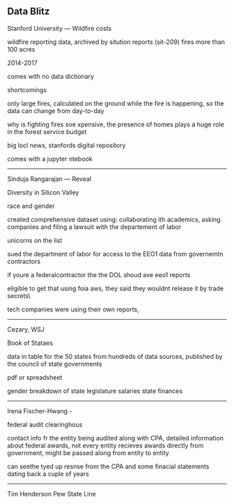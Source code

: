 ## Data Blitz

Stanford University — Wildfire costs

wildfire reporting data, archived by sitution reports (sit-209) fires more than 100 acres

2014-2017

comes with no data dictionary

shortcomings

only large fires, calculated on the ground while the fire is happening, so the data can change from day-to-day

why is fighting fires soe xpensive, the presence of homes plays a huge role in the forest service budget

big locl news, stanfords digital repository

comes with a jupyter ntebook

---

Sinduja Rangarajan — Reveal

Diversity in Silicon Valley

race and gender

created comprehensive dataset using: collaborating ith academics, asking companies and filing a lawsuit with the departement of labor

unicorns on the list

sued the department of labor for access to the EEO1 data from governemtn contractors

if youre a federalcontractor the the DOL shoud ave eeo1 reports

eligible to get that using foia aws, they said they wouldnt release it by trade secrets\

tech companies were using their own reports, 

---

Cezary, WSJ

Book of Stataes

data in table for the 50 states from hundreds of data sources, published by the council of state governments

pdf or spreadsheet

gender breakdown of state legislature
salaries
state finances

-----

Irena Fischer-Hwang - 

federal audit clearinghous

contact info fr the entity being audited along with CPA, detailed information about federal awards, not every entity recieves awards directly from government, might be passed along from entity to entity

can seethe tyed up resnse from the CPA and some finacial statements dating back a cuple of years

----

Tim Henderson Pew State Line


